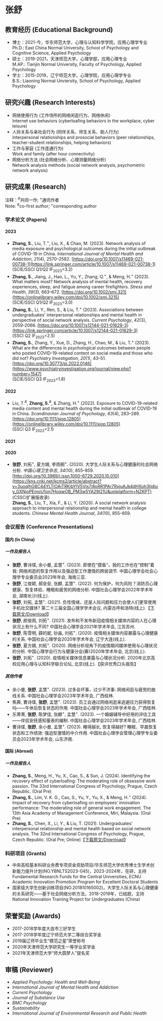 # 张舒

## 教育经历 (Educational Background)
- 博士：2021-今，华东师范大学，心理与认知科学学院，应用心理学专业<br>
Ph.D.: East China Normal University, School of Psychology and Cognitive Science, Applied Psychology
- 硕士：2019-2021，天津师范大学，心理学部，应用心理专业<br>
M.AP.: Tianjin Normal University, Faculty of Psychology, Applied Psychology
- 学士：2015-2019，辽宁师范大学，心理学院，应用心理学专业<br>
B.S.: Liaoning Normal Unviersity, School of Psychology, Applied Psychology

## 研究兴趣 (Research Interests)
- 网络使用行为 (工作场所的网络闲逛行为、网络休闲)<br>
Internet use behaviors (cyberloafing behaviors in the workplace, cyber leisure)
- 人际关系与亲社会行为 (同伴关系、师生关系、助人行为)<br>
Interpersonal relationships and prosocial behaviors (peer relationships, teacher-student relationships, helping behaviors)
- 工作与家庭 (工作连通行为)<br>
Work and family (after hour connectivity)
- 网络分析方法 (社会网络分析、心理测量网络分析)<br>
Network analysis methods (social network analysis, psychometric network analysis)

## 研究成果 (Research)
注释：<sup>#</sup>共同一作; <sup>+</sup>通讯作者<br>
Note: <sup>#</sup>co-first author; <sup>+</sup>corresponding author
### 学术论文 (Papers)<br>
#### 2023
- **Zhang, S.**, Liu, T.<sup>+</sup>, Liu, X., & Chao, M. (2023). Network analysis of media exposure and psychological outcomes during the initial outbreak of COVID-19 in China. *International Journal of Mental Health and Addiction*, *21*(4), 2570–2582. [https://doi.org/10.1007/s11469-021-00738-1](https://link.springer.com/article/10.1007/s11469-021-00738-1) <br>
(SCIE/SSCI Q1/Q2 IF<sub>2023</sub>=3.2)
- **Zhang, S.**, Jiang, J., Hao, L., Yu, Y., Zhang, Q.<sup>+</sup>, & Meng, H.<sup>+</sup> (2023). What matters most? Network analysis of mental health, recovery experiences, sleep, and fatigue among career firefighters. *Stress and Health*, *39*(3), 663–672. [https://doi.org/10.1002/smi.321](https://onlinelibrary.wiley.com/doi/10.1002/smi.3215) <br>
(SCIE/SSCI Q1/Q2 IF<sub>2023</sub>=3.0)
- **Zhang, S.**, Li, Y., Ren, S., & Liu, T.<sup>+</sup> (2023). Associations between undergraduates' interpersonal relationships and mental health in perspective of social network analysis. *Current Psychology*, *42*(3), 2059-2066. [https://doi.org/10.1007/s12144-021-01629-3](https://link.springer.com/article/10.1007/s12144-021-01629-3) <br>
(SSCI Q2 IF<sub>2023</sub>=2.5)
- **Zhang, S.**, Zhang, Y., Xue, D., Zhang, H., Chao, M., & Liu, T.<sup>+</sup> (2023). What are the differences in psychological outcomes between people who posted COVID-19-related content on social media and those who did not? *Psychiatry Investigation*, *20*(1), 43–51. [https://doi.org/10.30773/pi.2022.0146](https://www.psychiatryinvestigation.org/journal/view.php?number=1547) <br>
(SCIE/SSCI Q3 IF<sub>2023</sub>=1.8)

#### 2022
- Liu, T.<sup>#</sup>, **Zhang, S.**<sup>#</sup>, & Zhang, H.<sup>+</sup> (2022). Exposure to COVID-19-related media content and mental health during the initial outbreak of COVID-19 in China. *Scandinavian Journal of Psychology*, *63*(4), 283–289. [https://doi.org/10.1111/sjop.12805](https://onlinelibrary.wiley.com/doi/10.1111/sjop.12805) <br>
(SSCI Q3 IF<sub>2022</sub>=2.1)

#### 2021

#### 2020
- **张舒**, 刘拓<sup>+</sup>, 夏方婧, 李雨桐<sup>+</sup>. (2020). 大学生人际关系与心理健康的社会网络分析. *中国心理卫生杂志*, *34*(10), 855–859. [http://doi.org/10.3969/j.issn.1000-6729.2020.10.010](https://kns.cnki.net/kcms2/article/abstract?v=3uoqIhG8C44YLTlOAiTRKibYlV5Vjs7i8oRR1PAr7RxjuAJk4dHXoh3tjdiuy_GXNjoPEmoU1on7HoqwOB_PM3w5YA29I21U&uniplatform=NZKPT) (CSSCI扩展版收录)<br> 
**Zhang, S.**, Liu, T., Xia, F., & Li, Y. (2020). A social network analysis approach to interpersonal relationship and mental health in college students. *Chinese Mental Health Journal*, *34*(10), 855–859.

### 会议报告 (Conference Presentations)
#### 国内 (In China)
##### 一作及报告人
- **张舒**, 曹诗堞, 余小曼, 孟慧<sup>+</sup>. (2023). 即使在“摸鱼”，我的工作也在“控制”着我: 网络闲逛的恢复作用以及强迫型工作激情的跨层调节. 中国心理学会社会心理学专业委员会2023年年会, 海南三亚.
- **张舒**, 江俊颖, 郝垒垒, 张麒, 孟慧<sup>+</sup>. (2022). 何为保护，何为风险？消防员心理健康、恢复体验、睡眠和疲劳的网络分析. 中国社会心理学会2022年学术年会, 湖南长沙(线上).
- **张舒**, 刘拓, 孟慧<sup>+</sup>. (2021). 负性情绪，还是人际问题和压力会使人们更常使用手机社交媒体? 第二十三届全国心理学学术会议, 内蒙古呼和浩特(线上).【[下载原文/Download](https://kns.cnki.net/kcms2/article/abstract?v=3uoqIhG8C467SBiOvrai6TdxYiSzCnOET0Xr_I8pgMuCFSD7JyYj-iU-nwOTXOu7CSfEbkZAWdtEbZKcp9VcdAchQCI_vr9CRnpjfsPZWGM%3d&uniplatform=NZKPT)】
- **张舒**, 颜俊雨, 刘拓<sup>+</sup>. (2021). 发布和不发布新冠疫情相关媒体内容的人在心理状况上有什么不同? 中国社会心理学会2021年学术年会, 江苏苏州.
- **张舒**, 陈雪明, 薛的妮, 钞淼, 刘拓<sup>+</sup>. (2020). 疫情相关媒体内容暴露与心理健康的关系. 中国社会心理学会2020年学术年会, 辽宁大连(线上).
- **张舒**, 夏方婧, 刘拓<sup>+</sup>. (2020). 网络分析视角下的疫情期间媒体使用与心理状况的分析. 中国心理学会行为与健康分会(筹)2020年学术年会, 北京(线上).
- **张舒**, 刘拓<sup>+</sup>. (2020). 疫情相关媒体信息暴露与心理状况分析. 2020年北京高校应用心理与认知科学联合论坛, 北京(线上).【获评优秀口头报告】

##### 其他作者
- 余小曼, **张舒**, 孟慧<sup>+</sup>. (2023). 过多会坏事，过少不济事: 网络闲逛与疲劳的曲线关系. 中国社会心理学会2023年学术年会, 广西桂林.<br>
- 焦奡, 曹诗堞, **张舒**, 孟慧<sup>+</sup>. (2023). 员工会通过网络闲逛来逃避压力获得恢复吗——午休后恢复状态的作用. 中国社会心理学会2023年学术年会, 广西桂林.<br>
- 乐菁菁, **张舒**, 陈梦佳, 张麒<sup>+</sup>, 孟慧<sup>+</sup>. (2023). 一个婚姻辅导中好用的评估工具——伴侣安抚感知量表的编制. 中国社会心理学会2023年学术年会, 广西桂林.<br>
- 曹诗堞, **张舒**, 余小曼, 孟慧<sup>+</sup>. (2023). 睡得越长, 恢复得越好? 睡眠、早晨恢复状态和工作绩效: 强迫型激情的中介作用. 中国社会心理学会管理心理学专业委员会2023年学术年会, 山东济南.<br>

#### 国际 (Abroad)
##### 一作及报告人
- **Zhang, S.**, Meng, H., Yu, X., Cao, S., & Sun, J. (2024). Identifying the recovery effect of cyberloafing: The moderating role of obsessive work passion. The 33rd International Congress of Psychology, Prague, Czech Republic. (Oral Pre)
- **Zhang, S.**, Lim, V. K. G., Cao, S., Yu, Y., Yu, X., & Meng, H.<sup>+</sup> (2024). Impact of recovery from cyberloafing on employees’ innovation performance: The moderating role of general work engagement. The 13th Asia Academy of Management Conference, Miri, Malaysia. (Oral Pre)
- **Zhang, S.**, Chen, X., Li, Y., & Liu, T. (2021). Undergraduates' interpersonal relationship and mental health based on social network analysis. The 32nd International Congress of Psychology, Prague, Czech Republic. (Oral Pre; Online)【[下载原文/Download](https://onlinelibrary.wiley.com/doi/full/10.1002/ijop.13042)】

### 科研项目 (Grants)
- 中央高校基本科研业务费专项资金资助项目/华东师范大学优秀博士生学术创新能力提升计划(NO.YBNLTS2023-045)，2023-2024年，在研，主持<br>
Fundamental Research Funds for the Central Universities, ECNU Academic Innovation Promotion Program for Excellent Doctoral Students
- 国家级大学生创新训练项目(NO.201810165002)，大学生人际关系与心理健康的关系研究——基于社会网络分析方法，2018-2019年，已结题，主持<br>
National Innovation Training Project for Undergraduates (China)

## 荣誉奖励 (Awards)
- 2017-2018学年度大连市三好学生
- 2017-2018学年度辽宁师范大学二等综合奖学金
- 2019届辽师毕业生“模范之星”荣誉称号
- 2020年天津师范大学研究生一等学业奖学金
- 2021年天津师范大学“师大圆梦人”提名奖

## 审稿 (Reviewer)
- *Applied Psychology: Health and Well-Being*
- *International Journal of Mental Health and Addiction*
- *Current Psychology*
- *Journal of Substance Use*
- *BMC Psychology*
- *Sustainability*
- *International Journal of Environmental Research and Public Health*






